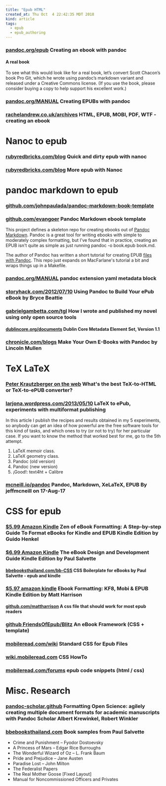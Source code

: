 ```yaml
---
title: "Epub HTML"
created_at: Thu Oct  4 22:42:35 MDT 2018
kind: article
tags:
  - epub
  - epub_authoring
---
```


<h3>
  <a href="https://pandoc.org/epub.html" target="_blank">pandoc.org/epub</a>
  Creating an ebook with pandoc
</h3>

<h4>A real book</h4>

To see what this would look like for a real book, let’s convert Scott
Chacon’s book Pro Git, which he wrote using pandoc’s markdown variant
and released under a Creative Commons license. (If you use the book,
please consider buying a copy to help support his excellent work.)

<h3>
  <a href="https://pandoc.org/MANUAL.html#creating-epubs-with-pandoc" target="_blank">pandoc.org/MANUAL</a>
  Creating EPUBs with pandoc
</h3>

<h3>
  <a href="https://rachelandrew.co.uk/archives/2014/01/07/html-epub-mobi-pdf-wtf-creating-an-ebook/" target="_blank">rachelandrew.co.uk/archives</a>
  HTML, EPUB, MOBI, PDF, WTF - creating an ebook
</h3>

<h1>Nanoc to epub</h1>

<h3>
  <a href="http://rubyredbricks.com/blog/2012/09/06/quick-and-dirty-epub-with-nanoc/" target="_blank">rubyredbricks.com/blog</a>
  Quick and dirty epub with nanoc
</h3>

<h3>
  <a href="http://rubyredbricks.com/blog/2012/09/19/more-epub-with-nanoc/" target="_blank">rubyredbricks.com/blog</a>
  More epub with Nanoc
</h3>

<h1>pandoc markdown to epub</h1>

<h3>
  <a href="https://github.com/johnpaulada/pandoc-markdown-book-template" target="_blank">github.com/johnpaulada/pandoc-markdown-book-template</a>
</h3>

<h3>
  <a href="https://github.com/evangoer/pandoc-ebook-template" target="_blank">github.com/evangoer</a>
  Pandoc Markdown ebook template
</h3>

This project defines a skeleton repo for creating ebooks out of 
<a href="http://pandoc.org/MANUAL.html#pandocs-markdown" target="_blank">Pandoc Markdown</a>.
Pandoc is a great tool for writing ebooks with simple to
moderately complex formatting, but I've found that in practice, creating
an EPUB isn't quite as simple as just running pandoc -o book.epub book.md.

The author of Pandoc has written a short tutorial for 
creating EPUB
<a href="http://pandoc.org/epub.html" target="_blank">files with Pandoc</a>.
This repo just expands on MacFarlane's tutorial a
bit and wraps things up in a Makefile.

<h3>
  <a href="http://pandoc.org/MANUAL.html#extension-yaml_metadata_block" target="_blank">pandoc.org/MANUAL</a>
  pandoc extension yaml metadata block
</h3>

<h3>
  <a href="https://www.storyhack.com/2012/07/10/using-pandoc-to-build-your-epub-ebook/" target="_blank">storyhack.com/2012/07/10</a>
  Using Pandoc to Build Your ePub eBook by Bryce Beattie	
</h3>

<h3>
  <a href="http://www.gabrielgambetta.com/tgl_open_source.html" target="_blank">gabrielgambetta.com/tgl</a>
  How I wrote and published my novel using only open source tools
</h3>

<h4>
  <a href="http://dublincore.org/documents/dces/" target="_blank">dublincore.org/documents</a>
  Dublin Core Metadata Element Set, Version 1.1
</h4>

<h3>
  <a href="https://www.chronicle.com/blogs/profhacker/make-your-own-e-books-with-pandoc/39067" target="_blank">chronicle.com/blogs</a>
  Make Your Own E-Books with Pandoc by Lincoln Mullen
</h3>

<h1>TeX LaTeX</h1>

<h3>
  <a href="https://www.peterkrautzberger.org/0127/" target="_blank">Peter Krautzberger on the web</a>
  What's the best TeX-to-HTML or TeX-to-ePUB converter?
</h3>

<h3>
  <a href="https://larjona.wordpress.com/2013/05/10/latex-to-epub-experiments-with-multiformat-publishing/" target="_blank">larjona.wordpress.com/2013/05/10</a>
  LaTeX to ePub, experiments with multiformat publishing
</h3>


In this article I publish the recipes and results obtained in my 5 experiments, so anybody can get an idea of how powerful are the free software tools for this kind of tasks, and which ones to try (or not to try) for her particular case. If you want to know the method that worked best for me, go to the 5th attempt.

<ol>
  <li>LaTeX memoir class.</li>
  <li>LaTeX geometry class.</li>
  <li>Pandoc (old version)</li>
  <li>Pandoc (new version)</li>
  <li>¡Good!: text4ht + Calibre</li>
</ol>

<h3>
  <a href="https://mcneill.io/pandoc-markdown-xelatex-epub/" target="_blank">mcneill.io/pandoc</a>
  Pandoc, Markdown, XeLaTeX, EPUB By jeffmcneill on 17-Aug-17
</h3>

<h1>CSS for epub</h1>

<h3>
  <a href="https://www.amazon.com/Zen-eBook-Formatting-Step-step-ebook/dp/B00KJAH4HS" target="_blank">$5.99 Amazon Kindle</a>
  Zen of eBook Formatting: A Step-by-step Guide To Format eBooks for Kindle and EPUB Kindle Edition by Guido Henkel
</h3>

<h3>
  <a href="https://www.amazon.com/eBook-Design-Development-Guide-ebook/dp/B009G2JMRK" target="_blank">$6.99 Amazon Kindle</a>
  The eBook Design and Development Guide Kindle Edition by Paul Salvette
</h3>

<h4>
  <a href="http://bbebooksthailand.com/bb-CSS-boilerplate.html" target="_blank">bbebooksthailand.com/bb-CSS</a>
  CSS Boilerplate for eBooks by Paul Salvette - epub and kindle
</h4>

<h3>
  <a href="https://www.amazon.com/Ebook-Formatting-Mobi-EPUB-ebook/dp/B00BWQXHU6" target="_blank">$5.97 amazon kindle</a>
  Ebook Formatting: KF8, Mobi & EPUB Kindle Edition by Matt Harrison
</h3>

<h4>
  <a href="https://github.com/mattharrison/epub-css-starter-kit" target="_blank">github.com/mattharrison</a>
  A css file that should work for most epub readers 
</h4>

<h3>
  <a href="https://github.com/FriendsOfEpub/Blitz" target="_blank">github FriendsOfEpub/Blitz</a>
  An eBook Framework (CSS + template) 
</h3>

<h3>
  <a href="https://wiki.mobileread.com/wiki/Standard_CSS_for_Epub_Files" target="_blank">mobileread.com/wiki</a>
  Standard CSS for Epub Files
</h3>

<h3>
  <a href="https://wiki.mobileread.com/wiki/CSS_HowTo" target="_blank">wiki.mobileread.com</a>
  CSS HowTo
</h3>

<h3>
  <a href="https://www.mobileread.com/forums/showthread.php?t=46448" target="_blank">mobileread.com/forums</a>
  epub code snippets (html / css) 
</h3>

<h1>Misc. Research</h1>

<h3>
  <a href="https://pandoc-scholar.github.io/" target="_blank">pandoc-scholar.github</a>
  Formatting Open Science: agilely creating multiple document formats for academic manuscripts with Pandoc Scholar
  Albert Krewinkel, Robert Winkler
</h3>

<h3>
  <a href="http://bbebooksthailand.com/samples.html" target="_blank">bbebooksthailand.com</a>
  Book samples from Paul Salvette
</h3>

<ul>
  <li>Crime and Punishment – Fyodor Dostoevsky</li>
  <li>A Princess of Mars – Edgar Rice Burroughs</li>
  <li>The Wonderful Wizard of Oz – L. Frank Baum</li>
  <li>Pride and Prejudice – Jane Austen</li>
  <li>Paradise Lost – John Milton</li>
  <li>The Federalist Papers</li>
  <li>The Real Mother Goose [Fixed Layout]</li>
  <li>Manual for Noncommissioned Officers and Privates</li>
</ul>

<!--
html boilerplate fragments
<a href="" target="_blank"></a>
<a name=""></a>
<img src="" width="400px">
<ul>
  <li></li>
  <li><a href="" target="_blank"></a></li>
</ul>
<pre>
</pre>
<p style="margin-bottom: 2em;"></p>
<hr style="border: 0; height: 3px; background: #333; background-image: linear-gradient(to right, #ccc, #333, #ccc);">
<pre><code>
</code></pre>
<math xmlns='http://www.w3.org/1998/Math/MathML' display='block'>
</math>
-->
